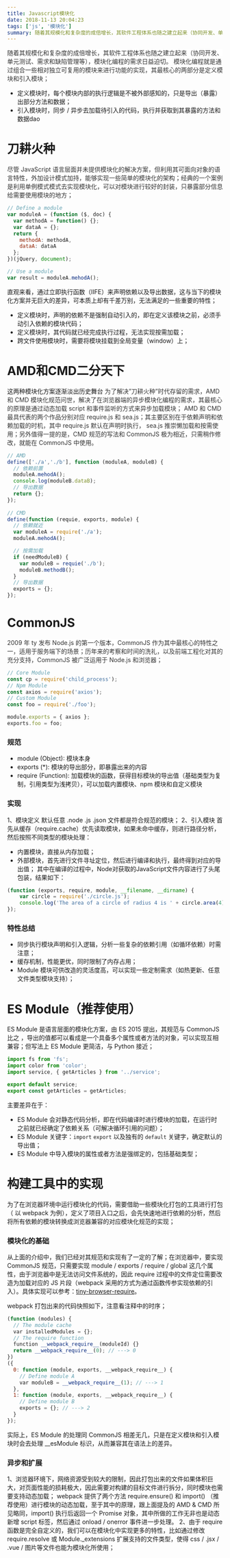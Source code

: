 ```yaml
---
title: Javascript模块化
date: 2018-11-13 20:04:23
tags: ['js', '模块化']
summary: 随着其规模化和复杂度的成倍增长，其软件工程体系也随之建立起来（协同开发、单元测试、需求和缺陷管理等），模块化编程的需求日益迫切
---
```

<span data-type="color" style="color:rgb(51, 51, 51)"><span data-type="background" style="background-color:rgb(255, 255, 255)">随着其规模化和复杂度的成倍增长，其软件工程体系也随之建立起来（协同开发、单元测试、需求和缺陷管理等），模块化编程的需求日益迫切。</span></span>
<span data-type="color" style="color:rgb(51, 51, 51)"><span data-type="background" style="background-color:rgb(255, 255, 255)">模块化编程就是通过组合一些相对独立可复用的模块来进行功能的实现，其最核心的两部分是定义模块和引入模块；</span></span>
* 定义模块时，每个模块内部的执行逻辑是不被外部感知的，只是导出（暴露）出部分方法和数据；
* 引入模块时，同步 / 异步去加载待引入的代码，执行并获取到其暴露的方法和数据dao

# 刀耕火种
<span data-type="color" style="color:rgb(51, 51, 51)"><span data-type="background" style="background-color:rgb(255, 255, 255)">尽管 JavaScript 语言层面并未提供模块化的解决方案，但利用其可面向对象的语言特性，外加设计模式加持，能够实现一些简单的模块化的架构；经典的一个案例是利用单例模式模式去实现模块化，可以对模块进行较好的封装，只暴露部分信息给需要使用模块的地方；</span></span>
```javascript
// Define a module
var moduleA = (function ($, doc) {
  var methodA = function() {};
  var dataA = {};
  return {
    methodA: methodA,
    dataA: dataA
  };
})(jQuery, document);

// Use a module
var result = moduleA.mehodA();
```
直观来看，通过立即执行函数（IIFE）来声明依赖以及导出数据，这与当下的模块化方案并无巨大的差异，可本质上却有千差万别，无法满足的一些重要的特性；
* 定义模块时，声明的依赖不是强制自动引入的，即在定义该模块之前，必须手动引入依赖的模块代码；
* 定义模块时，其代码就已经完成执行过程，无法实现按需加载；
* 跨文件使用模块时，需要将模块挂载到全局变量（window）上；

# AMD和CMD二分天下
这两种模块化方案逐渐淡出历史舞台
<span data-type="color" style="color:rgb(51, 51, 51)"><span data-type="background" style="background-color:rgb(255, 255, 255)">为了解决”刀耕火种”时代存留的需求，AMD 和 CMD 模块化规范问世，解决了在浏览器端的异步模块化编程的需求，其最核心的原理是通过动态加载 script 和事件监听的方式来异步加载模块；</span></span>
<span data-type="color" style="color:rgb(51, 51, 51)"><span data-type="background" style="background-color:rgb(255, 255, 255)">AMD 和 CMD 最具代表的两个作品分别对应 require.js 和 sea.js；其主要区别在于依赖声明和依赖加载的时机，其中 require.js 默认在声明时执行， sea.js 推崇懒加载和按需使用；另外值得一提的是，CMD 规范的写法和 CommonJS 极为相近，只需稍作修改，就能在 CommonJS 中使用。</span></span>
```javascript
// AMD
define(['./a','./b'], function (moduleA, moduleB) {
  // 依赖前置
  moduleA.mehodA();
  console.log(moduleB.dataB);
  // 导出数据
  return {};
});
 
// CMD
define(function (requie, exports, module) {
  // 依赖就近
  var moduleA = require('./a');
  moduleA.mehodA();     

  // 按需加载
  if (needModuleB) {
    var moduleB = requie('./b');
    moduleB.methodB();
  }
  // 导出数据
  exports = {};
});
```

# CommonJS
<span data-type="color" style="color:rgb(51, 51, 51)"><span data-type="background" style="background-color:rgb(255, 255, 255)">2009 年 ty 发布 Node.js 的第一个版本，CommonJS 作为其中最核心的特性之一，适用于服务端下的场景；历年来的考察和时间的洗礼，以及前端工程化对其的充分支持，CommonJS 被广泛运用于 Node.js 和浏览器；</span></span>
```javascript
// Core Module
const cp = require('child_process');
// Npm Module
const axios = require('axios');
// Custom Module
const foo = require('./foo');

module.exports = { axios };
exports.foo = foo;
```
### 规范
* module (Object): 模块本身
* exports (\*): 模块的导出部分，即暴露出来的内容
* require (Function): 加载模块的函数，获得目标模块的导出值（基础类型为复制，引用类型为浅拷贝），可以加载内置模块、npm 模块和自定义模块
### 实现
1、模块定义
默认任意 .node .js .json 文件都是符合规范的模块；
2、引入模块
首先从缓存（require.cache）优先读取模块，如果未命中缓存，则进行路径分析，然后按照不同类型的模块处理：
* 内置模块，直接从内存加载；
* 外部模块，首先进行文件寻址定位，然后进行编译和执行，最终得到对应的导出值；
其中在编译的过程中，Node对获取的JavaScript文件内容进行了头尾包装，结果如下：
```javascript
(function (exports, require, module, __filename, __dirname) {
    var circle = require('./circle.js');
    console.log('The area of a circle of radius 4 is ' + circle.area(4));
});
```
### 特性总结
* 同步执行模块声明和引入逻辑，分析一些复杂的依赖引用（如循环依赖）时需注意；
* 缓存机制，性能更优，同时限制了内存占用；
* Module 模块可供改造的灵活度高，可以实现一些定制需求（如热更新、任意文件类型模块支持）；

# ES Module（推荐使用）
ES Module 是语言层面的模块化方案，由 ES 2015 提出，其规范与 CommonJS 比之 ，导出的值都可以看成是一个具备多个属性或者方法的对象，可以实现互相兼容；但写法上 ES Module 更简洁，与 Python 接近；

```javascript
import fs from 'fs';
import color from 'color';
import service, { getArticles } from '../service'; 

export default service;
export const getArticles = getArticles;
```
主要差异在于：
* ES Module 会对静态代码分析，即在代码编译时进行模块的加载，在运行时之前就已经确定了依赖关系（可解决循环引用的问题）；
* ES Module 关键字：`import` `export` 以及独有的 `default` 关键字，确定默认的导出值；
* ES Module 中导入模块的属性或者方法是强绑定的，包括基础类型；

# 构建工具中的实现
为了在浏览器环境中运行模块化的代码，需要借助一些模块化打包的工具进行打包（ 以 webpack 为例），定义了项目入口之后，会先快速地进行依赖的分析，然后将所有依赖的模块转换成浏览器兼容的对应模块化规范的实现；
### 模块化的基础
从上面的介绍中，我们已经对其规范和实现有了一定的了解；在浏览器中，要实现 CommonJS 规范，只需要实现 module / exports / require / global 这几个属性，由于浏览器中是无法访问文件系统的，因此 require 过程中的文件定位需要改造为加载对应的 JS 片段（webpack 采用的方式为通过函数传参实现依赖的引入）。具体实现可以参考：[tiny-browser-require](https://github.com/ruanyf/tiny-browser-require)。

webpack 打包出来的代码快照如下，注意看注释中的时序；

```javascript
(function (modules) {
  // The module cache
  var installedModules = {};
  // The require function
  function __webpack_require__(moduleId) {}
  return __webpack_require__(0); // ---> 0
})
({
  0: function (module, exports, __webpack_require__) {
    // Define module A
    var moduleB = __webpack_require__(1); // ---> 1
  },
  1: function (module, exports, __webpack_require__) {
    // Define module B
    exports = {}; // ---> 2
  }
});
```

实际上，ES Module 的处理同 CommonJS 相差无几，只是在定义模块和引入模块时会去处理 \_\_esModule 标识，从而兼容其在语法上的差异。
### 异步和扩展
1、浏览器环境下，网络资源受到较大的限制，因此打包出来的文件如果体积巨大，对页面性能的损耗极大，因此需要对构建的目标文件进行拆分，同时模块也需要支持动态加载；
webpack 提供了两个方法 require.ensure() 和 import() （推荐使用）进行模块的动态加载，至于其中的原理，跟上面提及的 AMD & CMD 所见略同，import() 执行后返回一个 Promise 对象，其中所做的工作无非也是动态新增 script 标签，然后通过 onload / onerror 事件进一步处理。
2、由于 require 函数是完全自定义的，我们可以在模块化中实现更多的特性，比如通过修改 require.resolve 或 Module.\_extensions 扩展支持的文件类型，使得 css / .jsx / .vue / 图片等文件也能为模块化所使用；
